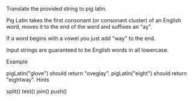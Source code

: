 Translate the provided string to pig latin.

Pig Latin takes the first consonant (or consonant cluster) of an English word, moves it to the end of the word and suffixes an "ay".

If a word begins with a vowel you just add "way" to the end.

Input strings are guaranteed to be English words in all lowercase.

Example

pigLatin("glove") should return "oveglay".
pigLatin("eight") should return "eightway".
Hints

split()
test()
join()
push()
